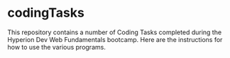 # codingTasks
This repository contains a number of Coding Tasks completed during the Hyperion Dev Web Fundamentals bootcamp. Here are the instructions for how to use the various programs.




